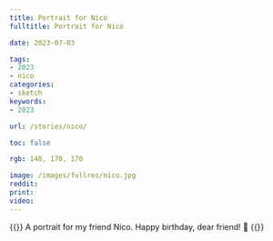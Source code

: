 ```yaml
---
title: Portrait for Nico
fulltitle: Portrait for Nico

date: 2023-07-03

tags:
- 2023
- nico
categories:
- sketch
keywords:
- 2023

url: /stories/nico/

toc: false

rgb: 148, 170, 170

image: /images/fullres/nico.jpg
reddit:
print:
video:
---
```

{{<hint caption>}}
A portrait for my friend Nico. Happy birthday, dear friend! 🌺
{{</hint>}}
